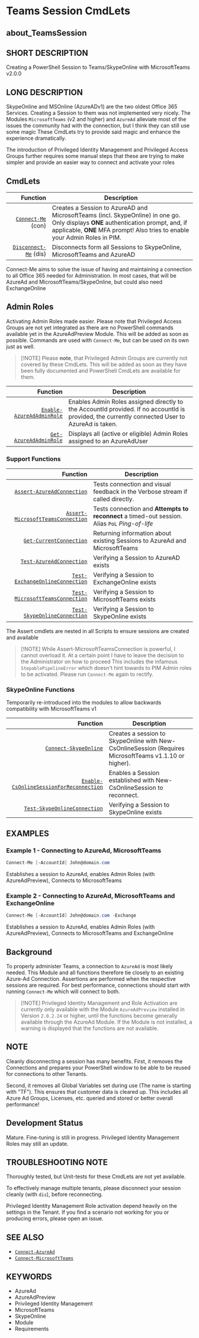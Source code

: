 ﻿# Teams Session CmdLets

## about_TeamsSession

## SHORT DESCRIPTION

Creating a PowerShell Session to Teams/SkypeOnline  with MicrosoftTeams v2.0.0

## LONG DESCRIPTION

SkypeOnline and MSOnline (AzureADv1) are the two oldest Office 365 Services. Creating a Session to them was not implemented very nicely.
The Modules `MicrosoftTeams` (v2 and higher) and `AzureAd` alleviate most of the issues the community had with the connection, but I think they can still use some magic
These CmdLets try to provide said magic and enhance the experience dramatically.

The introduction of Privileged Identity Management and Privileged Access Groups further requires some manual steps that these are trying to make simpler and provide an easier way to connect and activate your roles

## CmdLets

| Function                                                    | Description                                                                                                                                  |
| -----------------------------------------------------------: | -------------------------------------------------------------------------------------------------------------------------------------------- |
| [`Connect-Me`](Connect-Me.md) (con)                   | Creates a Session to AzureAD and MicrosoftTeams (incl. SkypeOnline) in one go. Only displays **ONE** authentication prompt, and, if applicable, **ONE** MFA prompt! Also tries to enable your Admin Roles in PIM. |
| [`Disconnect-Me`](Disconnect-Me.md) (dis)             | Disconnects form all Sessions to SkypeOnline, MicrosoftTeams and AzureAD                                                                     |

Connect-Me aims to solve the issue of having and maintaining a connection to all Office 365 needed for Administration. In most cases, that will be AzureAd and MicrosoftTeams/SkypeOnline, but could also need ExchangeOnline

## Admin Roles

Activating Admin Roles made easier. Please note that Privileged Access Groups are not yet integrated as there are no PowerShell commands available yet in the AzureAdPreview Module. This will be added as soon as possible. Commands are used with `Connect-Me`, but can be used on its own just as well.

> [!NOTE] Please **note**, that Privileged Admin Groups are currently not covered by these CmdLets. This will be added as soon as they have been fully documented and PowerShell CmdLets are available for them.

| Function                                                      | Description                                                                                                                                     |
| -------------------------------------------------------------: | ----------------------------------------------------------------------------------------------------------------------------------------------- |
| [`Enable-AzureAdAdminRole`](Enable-AzureAdAdminRole.md) | Enables Admin Roles assigned directly to the AccountId provided. If no accountId is provided, the currently connected User to AzureAd is taken. |
| [`Get-AzureAdAdminRole`](Get-AzureAdAdminRole.md)       | Displays all (active or eligible) Admin Roles assigned to an AzureAdUser                                                                        |

### Support Functions

| Function                                                                      | Description                                                                                   |
| -----------------------------------------------------------------------------: | --------------------------------------------------------------------------------------------- |
| [`Assert-AzureAdConnection`](Assert-AzureAdConnection.md)               | Tests connection and visual feedback in the Verbose stream if called directly.                |
| [`Assert-MicrosoftTeamsConnection`](Assert-MicrosoftTeamsConnection.md) | Tests connection and **Attempts to reconnect** a timed-out session. Alias `PoL` *Ping-of-life*                |
| [`Get-CurrentConnection`](Get-CurrentConnection.md)                   | Returning information about existing Sessions to AzureAd and MicrosoftTeams                     |
| [`Test-AzureAdConnection`](Test-AzureAdConnection.md)                   | Verifying a Session to AzureAD exists                                                         |
| [`Test-ExchangeOnlineConnection`](Test-ExchangeOnlineConnection.md)     | Verifying a Session to ExchangeOnline exists                                                  |
| [`Test-MicrosoftTeamsConnection`](Test-MicrosoftTeamsConnection.md)           | Verifying a Session to MicrosoftTeams exists                                                     |
| [`Test-SkypeOnlineConnection`](Test-SkypeOnlineConnection.md)           | Verifying a Session to SkypeOnline exists                                                     |

The Assert cmdlets are nested in all Scripts to ensure sessions are created and available

> [!NOTE] While Assert-MicrosoftTeamsConnection is powerful, I cannot overload it. At a certain point I have to leave the decision to the Administrator on how to proceed
> This includes the infamous `StepablePipelineError` which doesn't hint towards to PIM Admin roles to be activated. Please run `Connect-Me` again to rectify.

### SkypeOnline Functions

Temporarily re-introduced into the modules to allow backwards compatibility with MicrosoftTeams v1

| Function                                                  | Description                                                                                                        |
| --------------------------------------------------------: | ------------------------------------------------------------------------------------------------------------------ |
| [`Connect-SkypeOnline`](Connect-SkypeOnline.md)           | Creates a session to SkypeOnline with New-CsOnlineSession (Requires MicrosoftTeams v1.1.10 or higher).             |
| [`Enable-CsOnlineSessionForReconnection`](Enable-CsOnlineSessionForReconnection.md)           | Enables a Session established with New-CsOnlineSession to reconnect.           |
| [`Test-SkypeOnlineConnection`](Test-SkypeOnlineConnection.md)           | Verifying a Session to SkypeOnline exists                                                     |

## EXAMPLES

### Example 1 - Connecting to AzureAd, MicrosoftTeams

````powershell
Connect-Me [-AccountId] John@domain.com
````

Establishes a session to AzureAd, enables Admin Roles (with AzureAdPreview), Connects to MicrosoftTeams

### Example 2 - Connecting to AzureAd, MicrosoftTeams and ExchangeOnline

````powershell
Connect-Me [-AccountId] John@domain.com -Exchange
````

Establishes a session to AzureAd, enables Admin Roles (with AzureAdPreview), Connects to MicrosoftTeams and ExchangeOnline

## Background

To properly administer Teams, a connection to `AzureAd` is most likely needed. This Module and all functions therefore tie closely to an existing Azure-Ad Connection. Assertions are performed when the respective sessions are required.
For best performance, connections should start with running `Connect-Me` which will connect to both.

> [!NOTE] Privileged Identity Management and Role Activation are currently only available with the Module `AzureAdPreview` installed in Version `2.0.2.24` or higher, until the functions become generally available through the AzureAd Module.
> If the Module is not installed, a warning is displayed that the functions are not available.

## NOTE

Cleanly disconnecting a session has many benefits. First, it removes the Connections and prepares your PowerShell window to be able to be reused for connections to other Tenants.

Second, it removes all Global Variables set during use (The name is starting with "TF"). This ensures that customer data is cleared up. This includes all Azure Ad Groups, Licenses, etc. queried and stored or better overall performance!

## Development Status

Mature. Fine-tuning is still in progress.
Privileged Identity Management Roles may still an update.

## TROUBLESHOOTING NOTE

Thoroughly tested, but Unit-tests for these CmdLets are not yet available.

To effectively manage multiple tenants, please disconnect your session cleanly (with `dis`), before reconnecting.

Privileged Identity Management Role activation depend heavily on the settings in the Tenant.
If you find a scenario not working for you or producing errors, please open an issue.

## SEE ALSO

- [`Connect-AzureAd`](https://docs.microsoft.com/en-us/powershell/module/azureAd/connect-azuread)
- [`Connect-MicrosoftTeams`](https://docs.microsoft.com/en-us/powershell/module/teams/connect-microsoftteams?view=teams-ps)

## KEYWORDS

- AzureAd
- AzureAdPreview
- Privileged Identity Management
- MicrosoftTeams
- SkypeOnline
- Module
- Requirements

